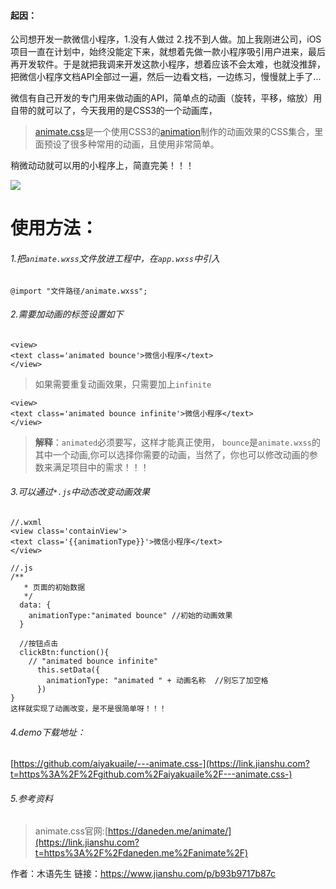 #### 起因：

公司想开发一款微信小程序，1.没有人做过 2.找不到人做。加上我刚进公司，iOS项目一直在计划中，始终没能定下来，就想着先做一款小程序吸引用户进来，最后再开发软件。于是就把我调来开发这款小程序，想着应该不会太难，也就没推辞，把微信小程序文档API全部过一遍，然后一边看文档，一边练习，慢慢就上手了...

微信有自己开发的专门用来做动画的API，简单点的动画（旋转，平移，缩放）用自带的就可以了，今天我用的是CSS3的一个动画库，

> [animate.css](https://link.jianshu.com?t=https%3A%2F%2Fdaneden.me%2Fanimate%2F)是一个使用CSS3的[animation](https://link.jianshu.com?t=http%3A%2F%2Fwww.cnblogs.com%2Fxiaohuochai%2Fp%2F5391663.html)制作的动画效果的CSS集合，里面预设了很多种常用的动画，且使用非常简单。

稍微动动就可以用的小程序上，简直完美！！！

![](//upload-images.jianshu.io/upload_images/1482470-22689c2ee96b1857.gif?imageMogr2/auto-orient/strip|imageView2/2/w/360/format/webp)

# 使用方法：

###### 1.把`animate.wxss`文件放进工程中，在`app.wxss`中引入

```
@import "文件路径/animate.wxss";

```

###### 2.需要加动画的标签设置如下

```
<view>
<text class='animated bounce'>微信小程序</text>
</view>

```

> 如果需要重复动画效果，只需要加上`infinite`

```
<view>
<text class='animated bounce infinite'>微信小程序</text>
</view>

```

> **解释**：`animated`必须要写，这样才能真正使用， `bounce`是`animate.wxss`的其中一个动画,你可以选择你需要的动画，当然了，你也可以修改动画的参数来满足项目中的需求！！！

###### 3.可以通过`*.js`中动态改变动画效果

```
//.wxml
<view class='containView'>
<text class='{{animationType}}'>微信小程序</text>
</view>

//.js
/**
   * 页面的初始数据
   */
  data: {
    animationType:"animated bounce" //初始的动画效果
  }

  //按钮点击
  clickBtn:function(){
    // "animated bounce infinite"
      this.setData({
        animationType: "animated " + 动画名称  //别忘了加空格
      })
}
这样就实现了动画改变，是不是很简单呀！！！

```

###### 4.demo下载地址：

[https://github.com/aiyakuaile/---animate.css-](https://link.jianshu.com?t=https%3A%2F%2Fgithub.com%2Faiyakuaile%2F---animate.css-)

###### 5.参考资料

> animate.css官网:[https://daneden.me/animate/](https://link.jianshu.com?t=https%3A%2F%2Fdaneden.me%2Fanimate%2F)


作者：木语先生
链接：https://www.jianshu.com/p/b93b9717b87c
